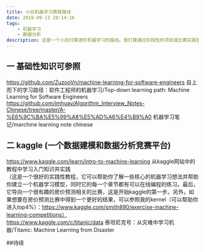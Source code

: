 ```yaml
---
title: 小白机器学习教程路线
date: 2019-09-11 20:14:16
tags: 
	- 机器学习
	- 数据分析
description: 这是一个小白打算进阶机器学习的路线。我打算通过阶段性的项目或比赛实践发展自己的理论构架与实践能力，并将它们记录在此。
---
```



## 一 基础性知识可参照

https://github.com/ZuzooVn/machine-learning-for-software-engineers  自上而下的学习路径：软件工程师的机器学习/Top-down learning path: Machine Learning for Software Engineers   
https://github.com/imhuay/Algorithm_Interview_Notes-Chinese/tree/master/A-%E6%9C%BA%E5%99%A8%E5%AD%A6%E4%B9%A0 机器学习笔记/marchine learning note chinese

## 二 kaggle (一个数据建模和数据分析竞赛平台)

https://www.kaggle.com/learn/intro-to-machine-learning  从kaggle网站中的教程中学习入门知识并实践   
（这是一个很好的实践性教程，它可以帮助你了解一些核心的机器学习想法并帮助你建立一个机器学习模型，同时它的每一个章节都有可以在线编程的练习。最后，它导向一个很有趣的房价预测相关的比赛，这是开始kaggle的第一步。另外，如果想要在房价预测比赛中得到一个更好的结果，可以参照我的kernel（可以帮助你进入top4%）：https://www.kaggle.com/smith890/exercise-machine-learning-competitions）   
https://www.kaggle.com/c/titanic/data  泰坦尼克号：从灾难中学习机器/Titanic: Machine Learning from Disaster   


##待续
